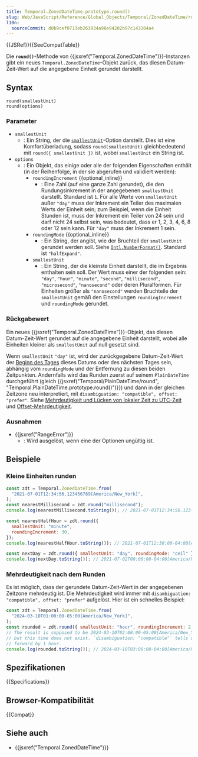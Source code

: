 ```yaml
---
title: Temporal.ZonedDateTime.prototype.round()
slug: Web/JavaScript/Reference/Global_Objects/Temporal/ZonedDateTime/round
l10n:
  sourceCommit: d0b9cef0713eb263934a98e94202b97c143204a4
---
```


{{JSRef}}{{SeeCompatTable}}

Die **`round()`**-Methode von {{jsxref("Temporal.ZonedDateTime")}}-Instanzen gibt ein neues `Temporal.ZonedDateTime`-Objekt zurück, das diesen Datum-Zeit-Wert auf die angegebene Einheit gerundet darstellt.

## Syntax

```js-nolint
round(smallestUnit)
round(options)
```

### Parameter

- `smallestUnit`
  - : Ein String, der die [`smallestUnit`](#smallestunit_2)-Option darstellt. Dies ist eine Komfortüberladung, sodass `round(smallestUnit)` gleichbedeutend mit `round({ smallestUnit })` ist, wobei `smallestUnit` ein String ist.
- `options`
  - : Ein Objekt, das einige oder alle der folgenden Eigenschaften enthält (in der Reihenfolge, in der sie abgerufen und validiert werden):
    - `roundingIncrement` {{optional_inline}}
      - : Eine Zahl (auf eine ganze Zahl gerundet), die den Rundungsinkrement in der angegebenen `smallestUnit` darstellt. Standard ist `1`. Für alle Werte von `smallestUnit` außer `"day"` muss der Inkrement ein Teiler des maximalen Werts der Einheit sein; zum Beispiel, wenn die Einheit Stunden ist, muss der Inkrement ein Teiler von 24 sein und darf nicht 24 selbst sein, was bedeutet, dass er 1, 2, 3, 4, 6, 8 oder 12 sein kann. Für `"day"` muss der Inkrement 1 sein.
    - `roundingMode` {{optional_inline}}
      - : Ein String, der angibt, wie der Bruchteil der `smallestUnit` gerundet werden soll. Siehe [`Intl.NumberFormat()`](/de/docs/Web/JavaScript/Reference/Global_Objects/Intl/NumberFormat/NumberFormat#roundingmode). Standard ist `"halfExpand"`.
    - `smallestUnit`
      - : Ein String, der die kleinste Einheit darstellt, die im Ergebnis enthalten sein soll. Der Wert muss einer der folgenden sein: `"day"`, `"hour"`, `"minute"`, `"second"`, `"millisecond"`, `"microsecond"`, `"nanosecond"` oder deren Pluralformen. Für Einheiten größer als `"nanosecond"` werden Bruchteile der `smallestUnit` gemäß den Einstellungen `roundingIncrement` und `roundingMode` gerundet.

### Rückgabewert

Ein neues {{jsxref("Temporal.ZonedDateTime")}}-Objekt, das diesen Datum-Zeit-Wert gerundet auf die angegebene Einheit darstellt, wobei alle Einheiten kleiner als `smallestUnit` auf null gesetzt sind.

Wenn `smallestUnit` `"day"` ist, wird der zurückgegebene Datum-Zeit-Wert der [Beginn des Tages](/de/docs/Web/JavaScript/Reference/Global_Objects/Temporal/ZonedDateTime/startOfDay) dieses Datums oder des nächsten Tages sein, abhängig vom `roundingMode` und der Entfernung zu diesen beiden Zeitpunkten. Andernfalls wird das Runden zuerst auf seinem `PlainDateTime` durchgeführt (gleich {{jsxref("Temporal/PlainDateTime/round", "Temporal.PlainDateTime.prototype.round()")}}) und dann in der gleichen Zeitzone neu interpretiert, mit `disambiguation: "compatible", offset: "prefer"`. Siehe [Mehrdeutigkeit und Lücken von lokaler Zeit zu UTC-Zeit](/de/docs/Web/JavaScript/Reference/Global_Objects/Temporal/ZonedDateTime#ambiguity_and_gaps_from_local_time_to_utc_time) und [Offset-Mehrdeutigkeit](/de/docs/Web/JavaScript/Reference/Global_Objects/Temporal/ZonedDateTime#offset_ambiguity).

### Ausnahmen

- {{jsxref("RangeError")}}
  - : Wird ausgelöst, wenn eine der Optionen ungültig ist.

## Beispiele

### Kleine Einheiten runden

```js
const zdt = Temporal.ZonedDateTime.from(
  "2021-07-01T12:34:56.123456789[America/New_York]",
);
const nearestMillisecond = zdt.round("millisecond");
console.log(nearestMillisecond.toString()); // 2021-07-01T12:34:56.123-04:00[America/New_York]

const nearestHalfHour = zdt.round({
  smallestUnit: "minute",
  roundingIncrement: 30,
});
console.log(nearestHalfHour.toString()); // 2021-07-01T12:30:00-04:00[America/New_York]

const nextDay = zdt.round({ smallestUnit: "day", roundingMode: "ceil" });
console.log(nextDay.toString()); // 2021-07-02T00:00:00-04:00[America/New_York]
```

### Mehrdeutigkeit nach dem Runden

Es ist möglich, dass der gerundete Datum-Zeit-Wert in der angegebenen Zeitzone mehrdeutig ist. Die Mehrdeutigkeit wird immer mit `disambiguation: "compatible", offset: "prefer"` aufgelöst. Hier ist ein schnelles Beispiel:

```js
const zdt = Temporal.ZonedDateTime.from(
  "2024-03-10T01:00:00-05:00[America/New_York]",
);
const rounded = zdt.round({ smallestUnit: "hour", roundingIncrement: 2 });
// The result is supposed to be 2024-03-10T02:00:00-05:00[America/New_York],
// but this time does not exist. `disambiguation: "compatible"` tells us to move
// forward by 1 hour.
console.log(rounded.toString()); // 2024-03-10T03:00:00-04:00[America/New_York]
```

## Spezifikationen

{{Specifications}}

## Browser-Kompatibilität

{{Compat}}

## Siehe auch

- {{jsxref("Temporal.ZonedDateTime")}}
